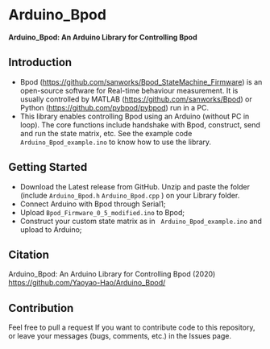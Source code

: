 # Arduino_Bpod

**Arduino_Bpod: An Arduino Library for Controlling Bpod**

## Introduction
* Bpod (https://github.com/sanworks/Bpod_StateMachine_Firmware) is an open-source software for Real-time behaviour measurement. It is usually controlled by MATLAB (https://github.com/sanworks/Bpod) or Python (https://github.com/pybpod/pybpod) run in a PC. 
* This library enables controlling Bpod using an Arduino (without PC in loop). The core functions include handshake with Bpod, construct, send and run the state matrix, etc. See the example code ``` Arduino_Bpod_example.ino``` to know how to use the library.

## Getting Started
* Download the Latest release from GitHub. Unzip and paste the folder (include ```Arduino_Bpod.h```  ```Arduino_Bpod.cpp``` ) on your Library folder.
* Connect Arduino with Bpod through Serial1;
* Upload ```Bpod_Firmware_0_5_modified.ino``` to Bpod;
* Construct your custom state matrix as in ``` Arduino_Bpod_example.ino``` and upload to Arduino;

## Citation

Arduino_Bpod: An Arduino Library for Controlling Bpod (2020) https://github.com/Yaoyao-Hao/Arduino_Bpod/

## Contribution
Feel free to pull a request If you want to contribute code to this repository, or leave your messages (bugs, comments, etc.) in the Issues page.
